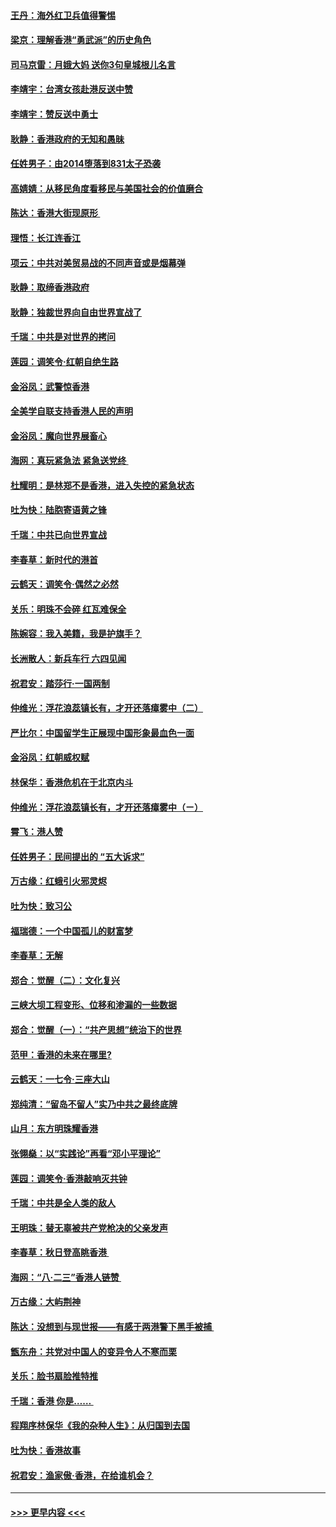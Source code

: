 #### [王丹：海外红卫兵值得警惕](../pages/nsc993/n11498138.md?t=09041722) 
#### [梁京：理解香港“勇武派”的历史角色](../pages/nsc993/n11498006.md?t=09041722) 
#### [司马京雷：月娥大妈  送你3句皇城根儿名言](../pages/nsc993/n11497885.md?t=09041722) 
#### [李靖宇：台湾女孩赴港反送中赞](../pages/nsc993/n11497721.md?t=09041722) 
#### [李靖宇：赞反送中勇士](../pages/nsc993/n11497452.md?t=09041722) 
#### [耿静：香港政府的无知和愚昧](../pages/nsc993/n11494238.md?t=09041722) 
#### [任姓男子：由2014堕落到831太子恐袭](../pages/nsc993/n11496683.md?t=09041722) 
#### [高婧婧：从移民角度看移民与美国社会的价值磨合](../pages/nsc993/n11495757.md?t=09041722) 
#### [陈达：香港大街现原形 ](../pages/nsc993/n11495441.md?t=09041722) 
#### [理悟：长江连香江](../pages/nsc993/n11495377.md?t=09041722) 
#### [项云：中共对美贸易战的不同声音或是烟幕弹](../pages/nsc993/n11494929.md?t=09041722) 
#### [耿静：取缔香港政府](../pages/nsc993/n11494218.md?t=09041722) 
#### [耿静：独裁世界向自由世界宣战了](../pages/nsc993/n11494190.md?t=09041722) 
#### [千瑞：中共是对世界的拷问](../pages/nsc993/n11493021.md?t=09041722) 
#### [莲园：调笑令‧红朝自绝生路](../pages/nsc993/n11493011.md?t=09041722) 
#### [金浴凤：武警惊香港](../pages/nsc993/n11492994.md?t=09041722) 
#### [全美学自联支持香港人民的声明](../pages/nsc993/n11492630.md?t=09041722) 
#### [金浴凤：魔向世界展畜心](../pages/nsc993/n11492599.md?t=09041722) 
#### [海网：真玩紧急法 紧急送党终 ](../pages/nsc993/n11492535.md?t=09041722) 
#### [杜耀明：是林郑不是香港，进入失控的紧急状态](../pages/nsc993/n11491420.md?t=09041722) 
#### [吐为快：陆胞寄语黄之锋](../pages/nsc993/n11491117.md?t=09041722) 
#### [千瑞：中共已向世界宣战](../pages/nsc993/n11490123.md?t=09041722) 
#### [李春草：新时代的港首](../pages/nsc993/n11489864.md?t=09041722) 
#### [云鹤天：调笑令·偶然之必然](../pages/nsc993/n11489701.md?t=09041722) 
#### [关乐：明珠不会碎 红瓦难保全](../pages/nsc993/n11489647.md?t=09041722) 
#### [陈婉容：我入美籍，我是护旗手？](../pages/nsc993/n11487908.md?t=09041722) 
#### [长洲散人：新兵车行 六四见闻](../pages/nsc993/n11487729.md?t=09041722) 
#### [祝君安：踏莎行‧一国两制](../pages/nsc993/n11487699.md?t=09041722) 
#### [仲维光：浮花浪蕊镇长有，才开还落瘴雾中（二）](../pages/nsc993/n11483286.md?t=09041722) 
#### [严比尔：中国留学生正展现中国形象最血色一面](../pages/nsc993/n11485145.md?t=09041722) 
#### [金浴凤：红朝威权赋](../pages/nsc993/n11485191.md?t=09041722) 
#### [林保华：香港危机在于北京内斗](../pages/nsc993/n11484593.md?t=09041722) 
#### [仲维光：浮花浪蕊镇长有，才开还落瘴雾中（ㄧ）](../pages/nsc993/n11483259.md?t=09041722) 
#### [霄飞：港人赞](../pages/nsc993/n11482957.md?t=09041722) 
#### [任姓男子：民间提出的 “五大诉求”](../pages/nsc993/n11482897.md?t=09041722) 
#### [万古缘：红蛾引火邪灵烬](../pages/nsc993/n11482886.md?t=09041722) 
#### [吐为快：致习公](../pages/nsc993/n11482867.md?t=09041722) 
#### [福瑞德：一个中国孤儿的财富梦](../pages/nsc993/n11482817.md?t=09041722) 
#### [李春草：无解](../pages/nsc993/n11482791.md?t=09041722) 
#### [郑合：觉醒（二）：文化复兴](../pages/nsc993/n11478025.md?t=09041722) 
#### [三峡大坝工程变形、位移和渗漏的一些数据](../pages/nsc993/n11478232.md?t=09041722) 
#### [郑合：觉醒（一）：“共产思想”统治下的世界](../pages/nsc993/n11477663.md?t=09041722) 
#### [范甲：香港的未来在哪里?](../pages/nsc993/n11477249.md?t=09041722) 
#### [云鹤天：一七令·三座大山](../pages/nsc993/n11477192.md?t=09041722) 
#### [郑纯清：“留岛不留人”实乃中共之最终底牌](../pages/nsc993/n11476160.md?t=09041722) 
#### [山月：东方明珠耀香港](../pages/nsc993/n11476077.md?t=09041722) 
#### [张翎燊：以“实践论”再看“邓小平理论”](../pages/nsc993/n11475733.md?t=09041722) 
#### [莲园：调笑令‧香港敲响灭共钟](../pages/nsc993/n11475723.md?t=09041722) 
#### [千瑞：中共是全人类的敌人](../pages/nsc993/n11475329.md?t=09041722) 
#### [王明珠：替无辜被共产党枪决的父亲发声](../pages/nsc993/n11474570.md?t=09041722) 
#### [李春草：秋日登高眺香港 ](../pages/nsc993/n11474491.md?t=09041722) 
#### [海网：“八·二三”香港人链赞 ](../pages/nsc993/n11474538.md?t=09041722) 
#### [万古缘：大屿荆神](../pages/nsc993/n11474401.md?t=09041722) 
#### [陈达：没想到与现世报——有感于两港警下黑手被捕 ](../pages/nsc993/n11472557.md?t=09041722) 
#### [甑东舟：共党对中国人的变异令人不寒而栗](../pages/nsc993/n11472496.md?t=09041722) 
#### [关乐：脸书扇脸推特推](../pages/nsc993/n11472488.md?t=09041722) 
#### [千瑞：香港  你是…… ](../pages/nsc993/n11472459.md?t=09041722) 
#### [程翔序林保华《我的杂种人生》：从归国到去国](../pages/nsc993/n11472369.md?t=09041722) 
#### [吐为快：香港故事](../pages/nsc993/n11471931.md?t=09041722) 
#### [祝君安：渔家傲‧香港，在给谁机会？](../pages/nsc993/n11469718.md?t=09041722) 

----
#### [ >>> 更早内容 <<< ](../indexes/nsc993-earlier.md)
